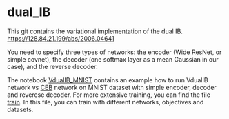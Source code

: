 # dual_IB
This git contains the variational implementation of the dual IB.
 https://128.84.21.199/abs/2006.04641
 
You need to specify three types of networks: the encoder (Wide ResNet, or simple covnet), the decoder (one softmax layer as a mean Gaussian in our case), and the reverse decoder.

The notebook [VdualIB_MNIST](VdualIB_MNIST.ipynb) contains an example how to run VdualIB network vs [CEB](https://arxiv.org/abs/2002.05380) network on MNIST dataset with simple encoder, decoder and reverese decoder.
For more extensive training, you can find the file [train](train.py). In this file, you can train with different networks, objectives and datasets.
